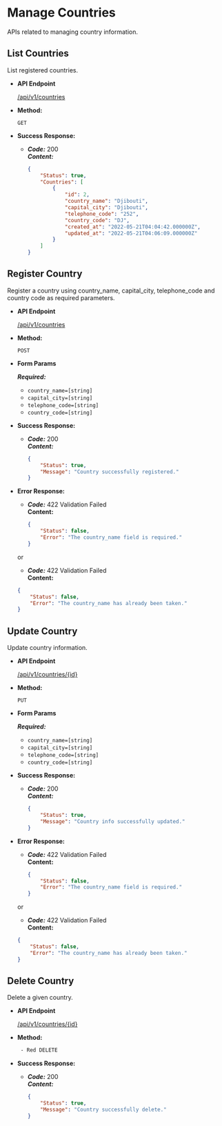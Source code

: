 # Manage Countries

APIs related to managing country information.

**List Countries**
----
  List registered countries.

* **API Endpoint**

  <a href="">/api/v1/countries</a>

* **Method:**

  `GET`

* **Success Response:**

  * ***Code:*** 200 <br />
    ***Content:*** 
    ```json 
    {
        "Status": true,
        "Countries": [
            {
                "id": 2,
                "country_name": "Djibouti",
                "capital_city": "Djibouti",
                "telephone_code": "252",
                "country_code": "DJ",
                "created_at": "2022-05-21T04:04:42.000000Z",
                "updated_at": "2022-05-21T04:06:09.000000Z"
            }
        ]
    }
    ```

**Register Country**
----
  Register a country using country_name, capital_city, telephone_code and country code as required parameters.

* **API Endpoint**

  <a href="">/api/v1/countries</a>

* **Method:**

  `POST`
  
*  **Form Params**

   ***Required:***
    - `country_name=[string]`
    - `capital_city=[string]`
    - `telephone_code=[string]`
    - `country_code=[string]`

* **Success Response:**

  * ***Code:*** 200 <br />
    ***Content:*** 
    ```json 
    {
        "Status": true,
        "Message": "Country successfully registered." 
    }
    ```
 
* **Error Response:**

  * ***Code:*** 422 Validation Failed <br />
    **Content:** 
    ```json 
    {
        "Status": false,
        "Error": "The country_name field is required."
    }
    ```

  or

   * ***Code:*** 422 Validation Failed <br />
    **Content:** 
    ```json 
    {
        "Status": false,
        "Error": "The country_name has already been taken."
    }
    ```

**Update Country**
----
  Update country information.

* **API Endpoint**

  <a href="">/api/v1/countries/{id}</a>

* **Method:**

  `PUT`
  
*  **Form Params**

   ***Required:***
    - `country_name=[string]`
    - `capital_city=[string]`
    - `telephone_code=[string]`
    - `country_code=[string]`

* **Success Response:**

  * ***Code:*** 200 <br />
    ***Content:*** 
    ```json 
    {
        "Status": true,
        "Message": "Country info successfully updated." 
    }
    ```
 
* **Error Response:**

  * ***Code:*** 422 Validation Failed <br />
    **Content:** 
    ```json 
    {
        "Status": false,
        "Error": "The country_name field is required."
    }
    ```

  or

   * ***Code:*** 422 Validation Failed <br />
    **Content:** 
    ```json 
    {
        "Status": false,
        "Error": "The country_name has already been taken."
    }
    ```
  
**Delete Country**
----
  Delete a given country.

* **API Endpoint**

  <a href="">/api/v1/countries/{id}</a>

* **Method:**

  ```diff
   - Red DELETE
  ```
  

* **Success Response:**

  * ***Code:*** 200 <br />
    ***Content:*** 
    ```json 
    {
        "Status": true,
        "Message": "Country successfully delete." 
    }
    ```
